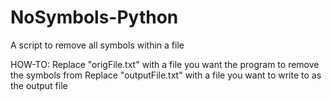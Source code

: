 # NoSymbols-Python
A script to remove all symbols within a file

HOW-TO:
  Replace "origFile.txt" with a file you want the program to remove the symbols from
  Replace "outputFile.txt" with a file you want to write to as the output file
  
